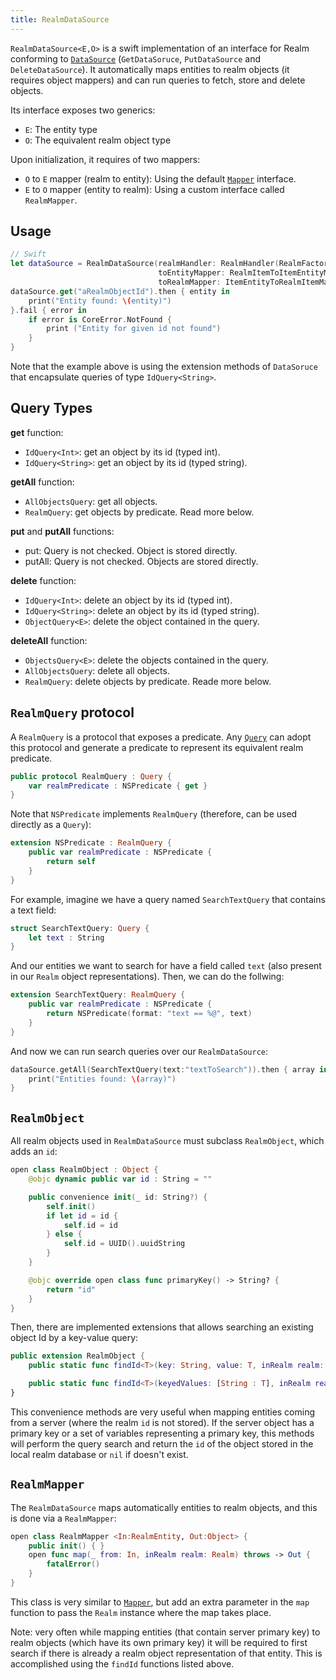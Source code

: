 ```yaml
---
title: RealmDataSource
---
```


`RealmDataSource<E,O>` is a swift implementation of an interface for Realm conforming to [`DataSource`](data-source.md) (`GetDataSoruce`, `PutDataSource` and `DeleteDataSource`). It automatically maps entities to realm objects (it requires object mappers) and can run queries to fetch, store and delete objects.

Its interface exposes two generics:

- `E`: The entity type
- `O`: The equivalent realm object type

Upon initialization, it requires of two mappers:

- `O` to `E` mapper (realm to entity): Using the default [`Mapper`](mapper.md) interface.
- `E` to `O` mapper (entity to realm): Using a custom interface called `RealmMapper`.

## Usage

```swift
// Swift
let dataSource = RealmDataSource(realmHandler: RealmHandler(RealmFactory()),
                                 toEntityMapper: RealmItemToItemEntityMapper(),
                                 toRealmMapper: ItemEntityToRealmItemMapper())
dataSource.get("aRealmObjectId").then { entity in
    print("Entity found: \(entity)")
}.fail { error in 
    if error is CoreError.NotFound {
        print ("Entity for given id not found")
    }
}
```

Note that the example above is using the extension methods of `DataSoruce` that encapsulate queries of type `IdQuery<String>`.

## Query Types

**get** function:

- `IdQuery<Int>`: get an object by its id (typed int).
- `IdQuery<String>`: get an object by its id (typed string).

**getAll** function:

- `AllObjectsQuery`: get all objects.
- `RealmQuery`: get objects by predicate. Read more below.

**put** and **putAll** functions:

- put: Query is not checked. Object is stored directly.
- putAll: Query is not checked. Objects are stored directly.

**delete** function:

- `IdQuery<Int>`: delete an object by its id (typed int).
- `IdQuery<String>`: delete an object by its id (typed string).
- `ObjectQuery<E>`: delete the object contained in the query.

**deleteAll** function:

- `ObjectsQuery<E>`: delete the objects contained in the query.
- `AllObjectsQuery`: delete all objects.
- `RealmQuery`: delete objects by predicate. Reade more below.

## `RealmQuery` protocol

A `RealmQuery` is a protocol that exposes a predicate. Any [`Query`](query.md) can adopt this protocol and generate a predicate to represent its equivalent realm predicate.

```swift
public protocol RealmQuery : Query {
    var realmPredicate : NSPredicate { get }
}
```

Note that `NSPredicate` implements `RealmQuery` (therefore, can be used directly as a `Query`):

```swift
extension NSPredicate : RealmQuery {
    public var realmPredicate : NSPredicate {
        return self
    }
}
```

For example, imagine we have a query named `SearchTextQuery` that contains a text field:

```swift
struct SearchTextQuery: Query {
    let text : String
}
```

And our entities we want to search for have a field called `text` (also present in our `Realm` object representations). Then, we can do the follwing:

```swift
extension SearchTextQuery: RealmQuery {
    public var realmPredicate : NSPredicate {
        return NSPredicate(format: "text == %@", text)
    }
}
```

And now we can run search queries over our `RealmDataSource`:

```swift
dataSource.getAll(SearchTextQuery(text:"textToSearch")).then { array in
    print("Entities found: \(array)")
}
```

## `RealmObject`

All realm objects used in `RealmDataSource` must subclass `RealmObject`, which adds an `id`:

```swift
open class RealmObject : Object {
    @objc dynamic public var id : String = ""

    public convenience init(_ id: String?) {
        self.init()
        if let id = id {
            self.id = id
        } else {
            self.id = UUID().uuidString
        }
    }

    @objc override open class func primaryKey() -> String? {
        return "id"
    }
}
```

Then, there are implemented extensions that allows searching an existing object Id by a key-value query:

```swift
public extension RealmObject {
    public static func findId<T>(key: String, value: T, inRealm realm: Realm) -> String? where T : CVarArg

    public static func findId<T>(keyedValues: [String : T], inRealm realm: Realm) -> String? where T : CVarArg
}
```

This convenience methods are very useful when mapping entities coming from a server (where the realm `id` is not stored). If the server object has a primary key or a set of variables representing a primary key, this methods will perform the query search and return the `id` of the object stored in the local realm database or `nil` if doesn't exist.

## `RealmMapper`

The `RealmDataSource` maps automatically entities to realm objects, and this is done via a `RealmMapper`:

```swift
open class RealmMapper <In:RealmEntity, Out:Object> {
    public init() { }
    open func map(_ from: In, inRealm realm: Realm) throws -> Out {
        fatalError()
    }
}
```

This class is very similar to [`Mapper`](mapper.md), but add an extra parameter in the `map` function to pass the `Realm` instance where the map takes place.

Note: very often while mapping entities (that contain server primary key) to realm objects (which have its own primary key) it will be required to first search if there is already a realm object representation of that entity. This is accomplished using the `findId` functions listed above.
